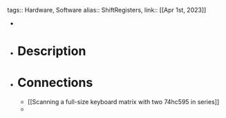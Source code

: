 tags:: Hardware, Software
alias:: ShiftRegisters, 
link::
[[Apr 1st, 2023]]

-
- # Description
- # Connections
	- [[Scanning a full-size keyboard matrix with two 74hc595 in series]]
	-